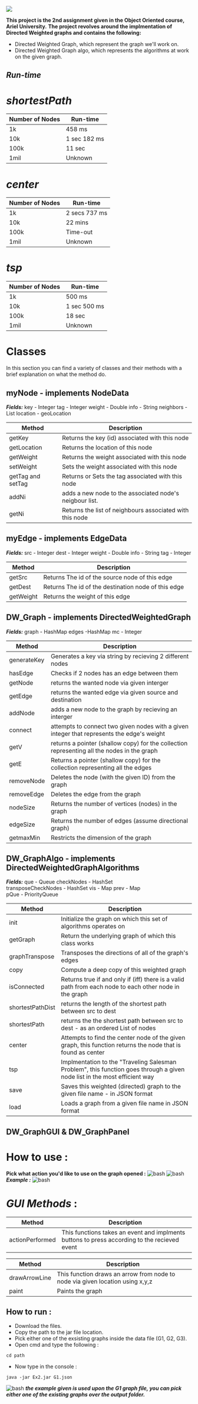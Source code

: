 ![](https://i.imgur.com/wTqLlcY.jpg)

**This project is the 2nd assignment given in the Object Oriented course, Ariel University.**
**The project revolves around the implmentation of Directed Weighted graphs and contains the following:**

 - Directed Weighted Graph, which represent the graph we'll work on.
 - Directed Weighted Graph algo, which represents the algorithms at work on the given graph.

## ***Run-time***

# *shortestPath*
|Number of Nodes|Run-time|
|--|--|
|1k |458 ms|
|10k |1 sec 182 ms|
|100k|11 sec|
|1mil|Unknown|

# *center* 
|Number of Nodes|Run-time|
|--|--|
|1k |2 secs 737 ms|
|10k |22 mins|
|100k|Time-out|
|1mil|Unknown|

# *tsp*
|Number of Nodes|Run-time|
|--|--|
|1k |500 ms|
|10k |1 sec 500 ms|
|100k|18 sec|
|1mil|Unknown|

# **Classes**
In this section you can find a variety of classes and their methods with a brief explanation on what the method do.

## **myNode** - implements **NodeData**

 
***Fields:***
key  - Integer
tag - Integer
weight  - Double
info - String
neighbors - List
location - geoLocation

|Method|Description|
|--|--|
|getKey|Returns the key (id) associated with this node |
|getLocation|Returns the location of this node|
|getWeight|Returns the weight associated with this node|
|setWeight|Sets the weight associated with this node|
|getTag and setTag|Returns or Sets the tag associated with this node|
|addNi|adds a new node to the associated node's neigbour list.|
|getNi|Returns the list of neighbours associated with this node |

## **myEdge** - implements **EdgeData**

 
 ***Fields:***
src - Integer
dest - Integer
weight - Double
info - String
tag - Integer

|Method|Description|
|--|--|
|getSrc|Returns The id of the source node of this edge|
|getDest|Returns The id of the destination node of this edge|
|getWeight|Returns the weight of this edge|

## **DW_Graph** - implements **DirectedWeightedGraph**

 ***Fields:***
graph - HashMap
edges -HashMap
mc - Integer

|Method|Description|
|--|--|
|generateKey|Generates a key via string by recieving 2 different nodes|
|hasEdge|Checks if 2 nodes has an edge between them|
|getNode|returns the wanted node via given interger|
|getEdge|returns the wanted edge via given source and destination|
|addNode|adds a new node to the graph by recieving an interger|
|connect|attempts to connect two given nodes with a given integer that represents the edge's weight|
|getV|returns a pointer (shallow copy) for the collection representing all the nodes in the graph|
|getE|Returns a pointer (shallow copy) for the collection representing all the edges|
|removeNode|Deletes the node (with the given ID) from the graph|
|removeEdge|Deletes the edge from the graph|
|nodeSize|Returns the number of vertices (nodes) in the graph|
|edgeSize|Returns the number of edges (assume directional graph)|
|getmaxMin |Restricts the dimension of the graph|

## **DW_GraphAlgo** - implements **DirectedWeightedGraphAlgorithms**

 
  ***Fields:***
que - Queue 
checkNodes - HashSet  
transposeCheckNodes - HashSet
vis - Map 
prev - Map  
pQue - PriorityQueue

|Method|Description|
|--|--|
|init|Initialize the graph on which this set of algorithms operates on|
|getGraph|Return the underlying graph of which this class works|
|graphTranspose | Transposes the directions of all of the graph's edges |
|copy|Compute a deep copy of this weighted graph|
|isConnected|Returns true if and only if (iff) there is a valid path from each node to each other node in the graph|
|shortestPathDist|returns the length of the shortest path between src to dest|
|shortestPath|returns the the shortest path between src to dest - as an ordered List of nodes|
|center |Attempts to find the center node of the given graph, this function returns the node that is found as center |
|tsp |Implmentation to the "Traveling Salesman Problem", this function goes through a given node list in the most efficient way  |
|save|Saves this weighted (directed) graph to the given file name - in JSON format|
|load|Loads a graph from a given file name in JSON format|

## **DW_GraphGUI & DW_GraphPanel** 

# How to use :
**Pick what action you'd like to use on the graph opened :**
![bash](https://i.imgur.com/mqtJ0BO.png)
![bash](https://i.imgur.com/tN6QjUS.png)
***Example :***
![bash](https://i.imgur.com/z6Wf8OS.png)
# ***GUI Methods*** :
|Method|Description|
|--|--|
|actionPerformed|This functions takes an event and implments buttons to press according to the recieved event|

|Method|Description|
|--|--|
|drawArrowLine| This function draws an arrow from node to node via given location using x,y,z|
|paint|Paints the graph|

## **How to run :** 
- Download the files.
- Copy the path to the jar file location.
- Pick either one of the exsisting graphs inside the data file (G1, G2, G3).
- Open cmd and type the following :
```console
cd path
```
- Now type in the console :
```console
java -jar Ex2.jar G1.json
```
![bash](https://i.imgur.com/de6d3Ci.png)
***the example given is used upon the G1 graph file, you can pick either one of the existing graphs over the output folder.***
